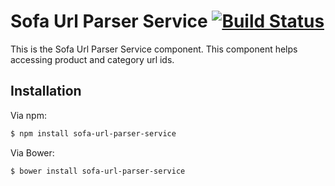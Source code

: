 # Sofa Url Parser Service [![Build Status](https://travis-ci.org/sofa/sofa-url-parser-service.png?branch=master)](https://travis-ci.org/sofa/sofa-url-parser-service)

This is the Sofa Url Parser Service component. This component helps accessing product
and category url ids.

## Installation

Via npm:

```sh
$ npm install sofa-url-parser-service
```

Via Bower:

```sh
$ bower install sofa-url-parser-service
```
